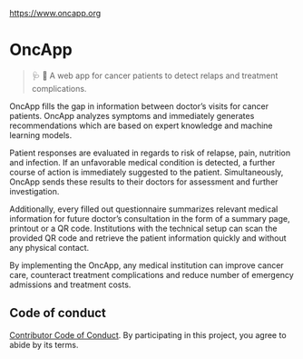 https://www.oncapp.org

# OncApp

> :stethoscope: :iphone: A web app for cancer patients to detect relaps and treatment complications.

OncApp fills the gap in information between doctor’s visits for cancer patients. OncApp analyzes symptoms and immediately generates recommendations which are based on expert knowledge and machine learning models.

Patient responses are evaluated in regards to risk of relapse, pain, nutrition and infection. If an unfavorable medical condition is detected, a further course of action is immediately suggested to the patient. Simultaneously, OncApp sends these results to their doctors for assessment and further investigation.


Additionally, every filled out questionnaire summarizes relevant medical information for future doctor’s consultation in the form of a summary page, printout or a QR code. Institutions with the technical setup can scan the provided QR code and retrieve the patient information quickly and without any physical contact.

By implementing the OncApp, any medical institution can improve cancer care, counteract treatment complications and reduce number of emergency admissions and treatment costs.

## Code of conduct

[Contributor Code of Conduct](./CODE-OF-CONDUCT.md). By participating in this project, you agree to abide by its terms.
